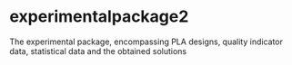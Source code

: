 # experimentalpackage2
The experimental package, encompassing PLA designs, quality indicator data, statistical data and the obtained solutions
